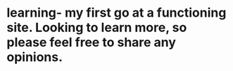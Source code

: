 # learning- my first go at a functioning site. Looking to learn more, so please feel free to share any opinions.
